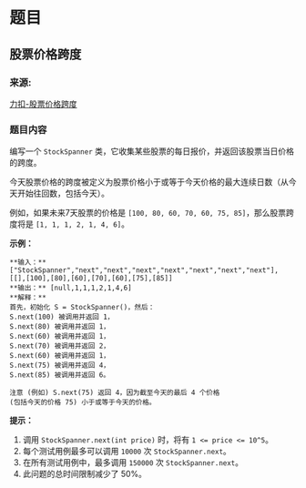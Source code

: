 # 题目

## 股票价格跨度

### 来源:

[力扣-股票价格跨度](https://leetcode.cn/problems/online-stock-span/description/)

### 题目内容

编写一个 `StockSpanner` 类，它收集某些股票的每日报价，并返回该股票当日价格的跨度。

今天股票价格的跨度被定义为股票价格小于或等于今天价格的最大连续日数（从今天开始往回数，包括今天）。

例如，如果未来7天股票的价格是 `[100, 80, 60, 70, 60, 75, 85]`，那么股票跨度将是 `[1, 1, 1, 2, 1, 4,
6]`。



**示例：**

    
    
    **输入：** ["StockSpanner","next","next","next","next","next","next","next"], [[],[100],[80],[60],[70],[60],[75],[85]]
    **输出：** [null,1,1,1,2,1,4,6]
    **解释：**
    首先，初始化 S = StockSpanner()，然后：
    S.next(100) 被调用并返回 1，
    S.next(80) 被调用并返回 1，
    S.next(60) 被调用并返回 1，
    S.next(70) 被调用并返回 2，
    S.next(60) 被调用并返回 1，
    S.next(75) 被调用并返回 4，
    S.next(85) 被调用并返回 6。
    
    注意 (例如) S.next(75) 返回 4，因为截至今天的最后 4 个价格
    (包括今天的价格 75) 小于或等于今天的价格。
    



**提示：**

  1. 调用 `StockSpanner.next(int price)` 时，将有 `1 <= price <= 10^5`。
  2. 每个测试用例最多可以调用  `10000` 次 `StockSpanner.next`。
  3. 在所有测试用例中，最多调用 `150000` 次 `StockSpanner.next`。
  4. 此问题的总时间限制减少了 50%。


